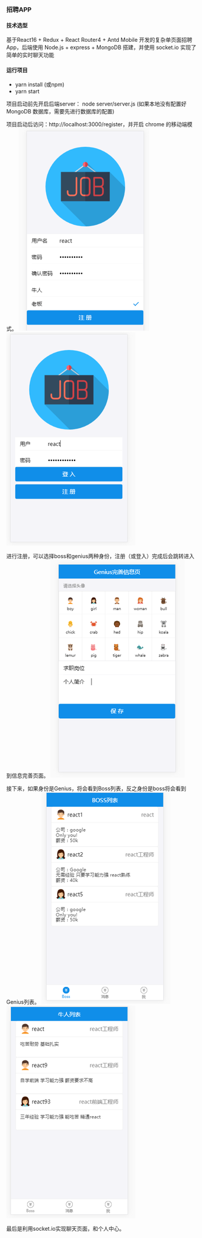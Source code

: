 ### 招聘APP

#### 技术选型
基于React16 + Redux + React Router4 + Antd Mobile 开发的复杂单页面招聘App，后端使用 Node.js + express + MongoDB 搭建，并使用 socket.io 实现了简单的实时聊天功能


#### 运行项目
- yarn install (或npm)
- yarn start 

项目启动前先开启后端server： node server/server.js (如果本地没有配置好 MongoDB 数据库，需要先进行数据库的配置)

项目启动后访问：http://localhost:3000/register，并开启 chrome 的移动端模式。
![注册页面](./public/images/register.png)  ![登入页面](./public/images/login.png)

进行注册，可以选择boss和genius两种身份，注册（或登入）完成后会跳转进入到信息完善页面。
![信息完善页面](./public/images/profile.png)

接下来，如果身份是Genius，将会看到Boss列表，反之身份是boss将会看到Genius列表。
![Boss列表](./public/images/boss.png) ![牛人列表](./public/images/genius.png)

最后是利用socket.io实现聊天页面，和个人中心。

